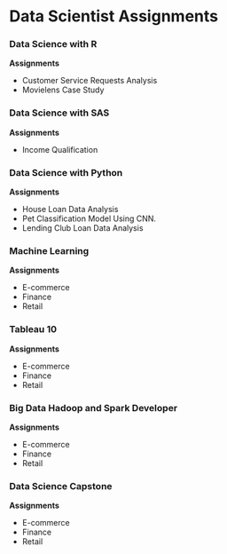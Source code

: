 <h1>Data Scientist Assignments </h1>

<h3>Data Science with R</h3> 
    <b>Assignments</b><br>
        <ul>
            <li>Customer Service Requests Analysis</li>
            <li>Movielens Case Study</li>
        </ul>

<h3>Data Science with SAS</h3>
    <b>Assignments</b><br>
    <ul>
        <li>Income Qualification</li>
    </ul>

<h3>Data Science with Python</h3>
 <b>Assignments</b><br>
    <ul>
        <li>House Loan Data Analysis</li>
        <li> Pet Classification Model Using CNN.</li>
        <li>Lending Club Loan Data Analysis</li>
    </ul>

<h3>Machine Learning</h3>
 <b>Assignments</b><br>
     <ul>
            <li>E-commerce</li>
            <li>Finance</li>
            <li>Retail</li>
    </ul>


<h3>Tableau 10</h3>
 <b>Assignments</b><br>
     <ul>
            <li>E-commerce</li>
            <li>Finance</li>
            <li>Retail</li>
    </ul>


<h3>Big Data Hadoop and Spark Developer</h3>
 <b>Assignments</b><br>
     <ul>
            <li>E-commerce</li>
            <li>Finance</li>
            <li>Retail</li>
    </ul>


<h3>Data Science Capstone</h3>
 <b>Assignments</b><br>
     <ul>
            <li>E-commerce</li>
            <li>Finance</li>
            <li>Retail</li>
    </ul>


